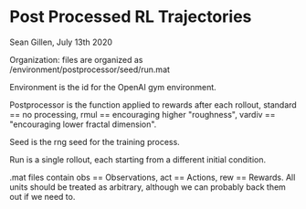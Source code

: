 # Post Processed RL Trajectories
Sean Gillen, July 13th 2020

Organization: files are organized as /environment/postprocessor/seed/run.mat

Environment is the id for the OpenAI gym environment.

Postprocessor is the function applied to rewards after each rollout, standard == no processing, rmul == encouraging higher "roughness", vardiv == "encouraging lower fractal dimension". 

Seed is the rng seed for the training process.

Run is a single rollout, each starting from a different initial condition.

.mat files contain obs == Observations, act == Actions, rew == Rewards. All units should be treated as arbitrary, although we can probably back them out if we need to.